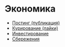# Экономика

* [Постинг \(публикация\)](posting_rewards.md)
* [Курирование \(лайки\)](curation_rewards.md)
* [Инвестирование](commitment_rewards.md)
* [Сбережения](savings_rewards.md)


